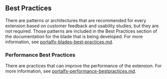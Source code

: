 <a name="best-practices"></a>
## Best Practices
There are patterns or architectures that are recommended for every extension based on customer feedback and usability studies, but they are not required. Those patterns are included in the Best Practices section of the documentation for the blade that is being developed. For more information, see [portalfx-blades-best-practices.md](portalfx-blades-best-practices.md).

<a name="best-practices-performance-best-practices"></a>
### Performance Best Practices

There are practices that can improve the performance of the extension.  For more information, see [portalfx-performance-bestpractices.md](portalfx-performance-bestpractices.md).

